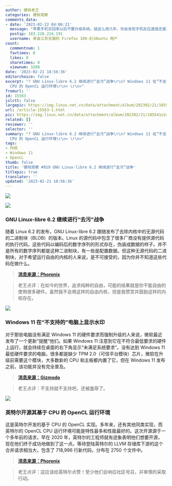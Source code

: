 ```yaml
---
author: 硬核老王
categories: 硬核观察
comments_data:
- date: '2023-02-22 04:06:21'
  message: "苹果手机买回来以后不要升级系统。就这么用几年，你会发现手机反应速度还是那么快。<br />\r\n<br />\r\n道理是相同的，Win8/Win10/Win11并不比Win7强多少，速度却慢了好多。。。"
  postip: 183.210.224.191
  username: 来自江苏无锡的 Firefox 109.0|Ubuntu 用户
count:
  commentnum: 1
  favtimes: 0
  likes: 0
  sharetimes: 0
  viewnum: 3208
date: '2023-02-21 18:56:36'
editorchoice: false
excerpt: "? GNU Linux-libre 6.2 继续进行“去污”战争\r\n? Windows 11 在“不支持的”电脑上显示水印\r\n? 英特尔开源其基于
  CPU 的 OpenCL 运行环境\r\n» \r\n»"
fromurl: ''
id: 15563
islctt: false
largepic: https://img.linux.net.cn/data/attachment/album/202302/21/185541o245usdl3x23xsl4.jpg
url: /article-15563-1.html
pic: https://img.linux.net.cn/data/attachment/album/202302/21/185541o245usdl3x23xsl4.jpg.thumb.jpg
related: []
reviewer: ''
selector: ''
summary: "? GNU Linux-libre 6.2 继续进行“去污”战争\r\n? Windows 11 在“不支持的”电脑上显示水印\r\n? 英特尔开源其基于
  CPU 的 OpenCL 运行环境\r\n» \r\n»"
tags:
- 内核
- Windows 11
- OpenCL
thumb: false
title: '硬核观察 #919 GNU Linux-libre 6.2 继续进行“去污”战争'
titlepic: true
translator: ''
updated: '2023-02-21 18:56:36'
---
```


![](https://img.linux.net.cn/data/attachment/album/202302/21/185541o245usdl3x23xsl4.jpg)


![](https://img.linux.net.cn/data/attachment/album/202302/21/185551jlfll6b30ly01iyv.jpg)


### GNU Linux-libre 6.2 继续进行“去污”战争


随着 Linux 6.2 的发布，GNU Linux-libre 6.2 跟随发布了去除内核中的无源代码的二进制块（BLOB）的版本。Linux 的源代码中包含了很多厂商没有提供源代码的执行代码，这些代码以编码后的数字序列的形式存在，伪装成数据的样子。并不是所有的数字序列都是这种二进制块，有一些是配置数据。但这种无源代码的二进制块，对于希望运行自由的内核的人来说，是不可接受的，因为你并不知道这些代码在做什么。



> 
> **[消息来源：Phoronix](https://www.phoronix.com/news/GNU-Linux-Libre-6.2)**
> 
> 
> 



> 
> 老王点评：在如今的世界，追求纯粹的自由，可能的结果就是你不能自由的使用很多硬件。虽然我不会用这样的自由内核，但是我赞赏并鼓励这样的内核存在。
> 
> 
> 


![](https://img.linux.net.cn/data/attachment/album/202302/21/185600ublc2022xlop99dn.jpg)


### Windows 11 在“不支持的”电脑上显示水印


对于那些电脑没有满足 Windows 11 的硬件要求而强制升级的人来说，微软最近发布了一个更新“提醒”他们。如果 Windows 11 注意到它在不符合最低要求的硬件上运行，就会持续在桌面的右下角显示“未满足系统要求”。没有达到 Windows 11 最低硬件要求的电脑，很多都是缺少 TPM 2.0（可信平台模块）芯片，微软在升级前需要这个模块，大多数新的 CPU 和主板都内置了它，但在 Windows 11 发布之前，该功能并没有完全普及。



> 
> **[消息来源：Gizmodo](https://gizmodo.com/windows-11-system-requirements-not-met-watermark-messag-1850114052)**
> 
> 
> 



> 
> 老王点评：不支持就不支持吧，还被羞辱了。
> 
> 
> 


![](https://img.linux.net.cn/data/attachment/album/202302/21/185614trghthndnhxeowmo.jpg)


### 英特尔开源其基于 CPU 的 OpenCL 运行环境


这是英特尔开发的基于 CPU 的 OpenCL 实现。多年来，还有其他同类实现，而英特尔的 OpenCL CPU 运行环境可能是特性最多和性能最好的。这次开源源于一个多年前的请求，早在 2020 年，英特尔的工程师就有迹象表明他们想要开源，现在他们终于成功地做到了这一点。等待登陆英特尔的 LLVM 存储库下游的这个合并请求相当大，包含了 718,996 行新代码，分布在 2750 个文件中。



> 
> **[消息来源：Phoronix](https://www.phoronix.com/news/Intel-OpenCL-CPU-Open-Source)**
> 
> 
> 



> 
> 老王点评：这应该给英特尔点赞！至少他们会响应社区号召，并审慎的采取行动。
> 
> 
>